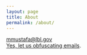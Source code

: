 ```yaml
---
layout: page
title: About
permalink: /about/
---
```




[mmustafa@lbl.gov](mailto:mmustafa@lbl.gov)  
[Yes, let us obfuscating emails](http://theflyingdeveloper.com/why-i-dont-obfuscate-my-email/).
